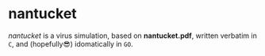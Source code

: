 # nantucket
_nantucket_ is a virus simulation, based on **nantucket.pdf**, written verbatim in `C`, and (hopefully😎) idomatically in `GO`.
